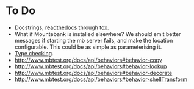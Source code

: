 # To Do

* Docstrings, [readthedocs](https://dont-be-afraid-to-commit.readthedocs.io/en/latest/documentation.html) through [tox](https://tox.readthedocs.io/en/latest/example/documentation.html#sphinx).
* What if Mountebank is installed elsewhere? We should emit better messages if starting the mb server fails, and make the location configurable. This could be as simple as parameterising it. 
* [Type checking](https://mypy.readthedocs.io).
* http://www.mbtest.org/docs/api/behaviors#behavior-copy
* http://www.mbtest.org/docs/api/behaviors#behavior-lookup
* http://www.mbtest.org/docs/api/behaviors#behavior-decorate
* http://www.mbtest.org/docs/api/behaviors#behavior-shellTransform